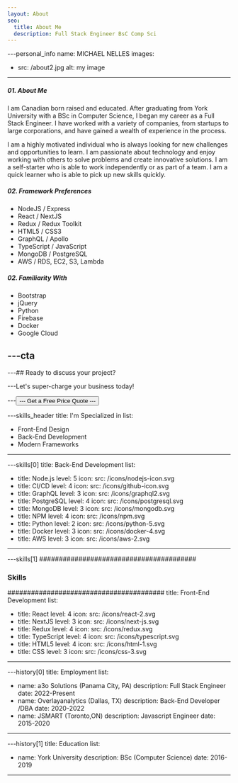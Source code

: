 ```yaml
---
layout: About
seo:
  title: About Me
  description: Full Stack Engineer BsC Comp Sci
---
```




---personal_info
name: MICHAEL NELLES
images:
  - src: /about2.jpg
    alt: my image
---
##### <span>01.</span> About Me

I am Canadian born raised and educated.  After graduating from York University with a BSc in Computer Science, I began my career as a Full Stack Engineer.  I have worked with a variety of companies, from startups to large corporations, and have gained a wealth of experience in the process.  

I am a highly motivated individual who is always looking for new challenges and opportunities to learn.  I am passionate about technology and enjoy working with others to solve problems and create innovative solutions.  I am a self-starter who is able to work independently or as part of a team.  I am a quick learner who is able to pick up new skills quickly.  


##### <span>02.</span> Framework Preferences

- NodeJS  / Express
- React / NextJS 
- Redux / Redux Toolkit
- HTML5 / CSS3
- GraphQL / Apollo
- TypeScript / JavaScript
- MongoDB / PostgreSQL
- AWS / RDS, EC2, S3, Lambda

##### <span>02.</span> Familiarity With
- Bootstrap
- jQuery
- Python
- Firebase
- Docker
- Google Cloud



---cta
---
---## Ready to discuss your project?

---Let's super-charge your business today!

---<Button href="/contact">
---  Get a Free Price Quote
---</Button> 



---skills_header
title: I'm Specialized in
list:
  - Front-End Design
  - Back-End Development
  - Modern Frameworks
---



---skills[0]
title: Back-End Development
list:
  - title: Node.js
    level: 5
    icon:
      src: /icons/nodejs-icon.svg
  - title: CI/CD
    level: 4
    icon:
      src: /icons/github-icon.svg
  - title: GraphQL
    level: 3
    icon:
      src: /icons/graphql2.svg
  - title: PostgreSQL
    level: 4
    icon:
      src: /icons/postgresql.svg
  - title: MongoDB
    level: 3
    icon:
      src: /icons/mongodb.svg
  - title: NPM
    level: 4
    icon:
      src: /icons/npm.svg
  - title: Python
    level: 2
    icon:
      src: /icons/python-5.svg
  - title: Docker
    level: 3
    icon:
      src: /icons/docker-4.svg
  - title: AWS
    level: 3
    icon:
      src: /icons/aws-2.svg
---



---skills[1]
########################################
### Skills
########################################
title: Front-End Development
list:
  - title: React
    level: 4
    icon:
      src: /icons/react-2.svg
  - title: NextJS
    level: 3
    icon:
      src: /icons/next-js.svg
  - title: Redux
    level: 4
    icon:
      src: /icons/redux.svg
  - title: TypeScript
    level: 4
    icon:
      src: /icons/typescript.svg
  - title: HTML5
    level: 4
    icon:
      src: /icons/html-1.svg
  - title: CSS
    level: 3
    icon:
      src: /icons/css-3.svg
---



---history[0]
title: Employment
list:
  - name: a3o Solutions (Panama City, PA)
    description: Full Stack Engineer
    date: 2022-Present
  - name: Overlayanalytics (Dallas, TX)
    description: Back-End Developer /DBA
    date: 2020-2022
  - name: JSMART (Toronto,ON)
    description: Javascript Engineer
    date: 2015-2020
---



---history[1]
title: Education
list:
  - name: York University
    description: BSc (Computer Science)
    date: 2016-2019

---